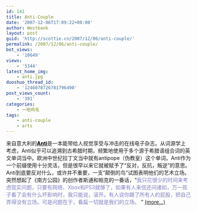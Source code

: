 ```yaml
---
id: 141
title: Anti-Couple
date: '2007-12-06T17:09:22+00:00'
author: Westbank
layout: post
guid: 'http://scottie.cn/2007/12/06/anti-couple/'
permalink: /2007/12/06/anti-couple/
bot_views:
    - '10649'
views:
    - '5344'
latest_home_img:
    - anti.jpg
duoshuo_thread_id:
    - '1246078726781796490'
post_views_count:
    - '391'
categories:
    - 一地鸡毛
tags:
    - anti-couple
    - arts
---
```


来自意大利的[**<span style="color: #000000;">Anti</span>**](http://www.revolverlover.net/anti.asp)是一本能带给人视觉享受与冲击的在线电子杂志。从词源学上考虑，Anti似乎可以追溯到古希腊时期，频繁地使用于多个源于希腊语组合词的英文单词当中。欧洲中世纪拉丁文当中就有antipope（伪教皇）这个单词。Anti作为一个前缀使用十分灵活，但是很早以来它就被赋予了“反对，反抗，叛逆”的意思。Anti到底要反对什么，或许并不重要，一支“颠倒的鸟”试图表明他们的艺术立场。突然想起了《南方公园》的创作者斯通和帕克的一番话，“<span style="color: #8080c0;">我只花很少的时间来考虑现实问题，只要有网络、Xbox和PS3就够了，如果有人来信还问诸如，万一孩子看了会有什么坏影响时，我只能说，滚开。有人说你踢了所有人的屁股，把自己弄得没有立场。可是问题在于，看扁一切就是我们的立场。</span> ” [<span aria-label="Continue reading Anti-Couple">(more…)</span>](http://farbank.net/2007/12/06/anti-couple/#more-141)